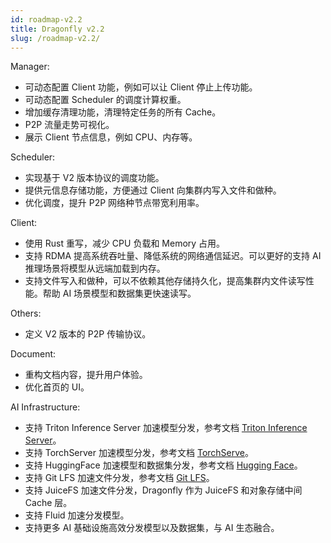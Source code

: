 ```yaml
---
id: roadmap-v2.2
title: Dragonfly v2.2
slug: /roadmap-v2.2/
---
```


Manager:

- 可动态配置 Client 功能，例如可以让 Client 停止上传功能。
- 可动态配置 Scheduler 的调度计算权重。
- 增加缓存清理功能，清理特定任务的所有 Cache。
- P2P 流量走势可视化。
- 展示 Client 节点信息，例如 CPU、内存等。

Scheduler:

- 实现基于 V2 版本协议的调度功能。
- 提供元信息存储功能，方便通过 Client 向集群内写入文件和做种。
- 优化调度，提升 P2P 网络种节点带宽利用率。

Client:

- 使用 Rust 重写，减少 CPU 负载和 Memory 占用。
- 支持 RDMA 提高系统吞吐量、降低系统的网络通信延迟。可以更好的支持 AI 推理场景将模型从远端加载到内存。
- 支持文件写入和做种，可以不依赖其他存储持久化，提高集群内文件读写性能。帮助 AI 场景模型和数据集更快速读写。

Others:

- 定义 V2 版本的 P2P 传输协议。

Document:

- 重构文档内容，提升用户体验。
- 优化首页的 UI。

AI Infrastructure:

- 支持 Triton Inference Server 加速模型分发，参考文档 [Triton Inference Server](https://github.com/dragonflyoss/dragonfly-repository-agent)。
- 支持 TorchServer 加速模型分发，参考文档 [TorchServe](https://d7y.io/docs/next/setup/integration/torchserve)。
- 支持 HuggingFace 加速模型和数据集分发，参考文档 [Hugging Face](https://d7y.io/docs/next/setup/integration/hugging-face)。
- 支持 Git LFS 加速文件分发，参考文档 [Git LFS](https://d7y.io/docs/next/setup/integration/git-lfs)。
- 支持 JuiceFS 加速文件分发，Dragonfly 作为 JuiceFS 和对象存储中间 Cache 层。
- 支持 Fluid 加速分发模型。
- 支持更多 AI 基础设施高效分发模型以及数据集，与 AI 生态融合。
